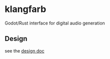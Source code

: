 # klangfarb
Godot/Rust interface for digital audio generation

## Design

see the [design doc](./design.org)